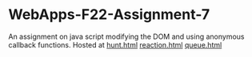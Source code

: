 # WebApps-F22-Assignment-7
An assignment on java script modifying the DOM and using anonymous callback functions.
Hosted at [hunt.html](https://44-563-web-apps-f22.github.io/44563-webapps-assignment-7-ramesh06190/treasure.html)
[reaction.html](https://44-563-web-apps-f22.github.io/44563-webapps-assignment-7-ramesh06190/reaction.html)
[queue.html](https://44-563-web-apps-f22.github.io/44563-webapps-assignment-7-ramesh06190/cycler.html)